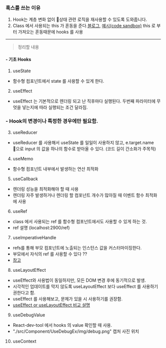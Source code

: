 ### 훅스를 쓰는 이유

1. Hook는 계층 변화 없이 상태 관련 로직을 재사용할 수 있도록 도와줍니다.
2. Class 에서 사용되는 this 가 혼동을 준다.[블로그](https://overreacted.io/ko/how-are-function-components-different-from-classes/), [예시(code sandbox)](https://codesandbox.io/s/pjqnl16lm7) this 로 부터 가져오는 혼동때문에 hooks 를 사용

---

> 정리할 내용

#### - 기초 Hooks

1. useState

- 함수형 컴포넌트에서 state 를 사용할 수 있게 한다.

2. useEffect

- useEffect 는 기본적으로 렌더링 되고 난 직후마다 실행된다. 두번째 파라미터에 무엇을 넣는지에 따라 실행되는 조건 달라짐.

### - Hook의 변경이나 특정한 경우에만 필요함.

3. useReducer

- useReducer 를 사용해서 useState 를 일일이 사용하지 않고, e.target.name 으로 input 의 값을 하나의 함수로 받아올 수 있다.
  (코드 길이 간소화가 주목적)

4. useMemo

- 함수형 컴포넌트 내부에서 발생하는 연산 최적화

5. useCallback

- 렌더링 성능을 최적화해야 할 때 사용
- 렌더링 자주 발생하거나 렌더링 할 컴포넌트 개수가 많아질 때 이벤트 함수 최적화에 사용

6. useRef

- class 에서 사용되는 ref 를 함수형 컴포넌트에서도 사용할 수 있게 하는 것.
- ref 설명 (localhost:2900/ref)

7. useImperativeHandle

- refs를 통해 부모 컴포넌트에 노출되는 인스턴스 값을 커스터마이징한다.
- 부모에서 자식의 ref 를 사용할 수 있다 ??
- [참고](https://github.com/SeonHyungJo/react-hook-sample#8.-useImperativeHandle)

8. useLayoutEffect

- useEffect와 사용법이 동일하지만, 모든 DOM 변경 후에 동기적으로 발생.
- 시각적인 업데이트를 막지 않도록 useLayoutEffect 보다 useEffect 를 사용하기 권한다고 함.
- useEffect 를 사용해보고, 문제가 있을 시 사용하기를 권장함.
- [useEffect or useLayoutEffect 비교 설명](https://daveceddia.com/useeffect-vs-uselayouteffect/)

9. useDebugValue

- React-dev-tool 에서 hooks 의 value 확인할 때 사용.
- "./src/Component/UseDebugEx/img/debug.png" 캡처 사진 위치

10. useContext
